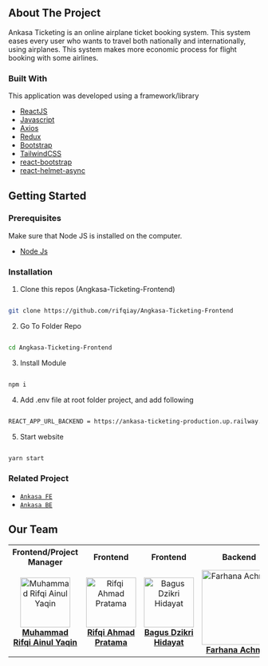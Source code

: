 <!--div align="center">
  <img src="" align="center" width="300" height="auto" />
</div-->

## About The Project

Ankasa Ticketing is an online airplane ticket booking system. This system eases every user who wants to travel both nationally and internationally, using airplanes. This system makes more economic process for flight booking with some airlines.

### Built With

This application was developed using a framework/library

- [ReactJS](https://reactjs.org/)
- [Javascript](https://www.javascript.com/)
- [Axios](https://axios-http.com/)
- [Redux](https://redux.js.org/)
- [Bootstrap](https://getbootstrap.com)
- [TailwindCSS](https://tailwindcss.com/)
- [react-bootstrap](https://react-bootstrap.github.io/)
- [react-helmet-async](https://github.com/staylor/react-helmet-async)

## Getting Started
### Prerequisites

Make sure that Node JS is installed on the computer.
* [Node Js](https://nodejs.org/en/download/)

### Installation

1. Clone this repos (Angkasa-Ticketing-Frontend)

```sh

git clone https://github.com/rifqiay/Angkasa-Ticketing-Frontend

```

2. Go To Folder Repo

```sh

cd Angkasa-Ticketing-Frontend

```

3. Install Module

```sh

npm i

```

4. Add .env file at root folder project, and add following

```sh

REACT_APP_URL_BACKEND = https://ankasa-ticketing-production.up.railway.app/

```

5. Start website

```sh

yarn start

```

### Related Project

* [`Ankasa FE`](https://github.com/rifqiay/Angkasa-Ticketing-Frontend)
* [`Ankasa BE`](https://github.com/rifqiay/Angkasa-Ticketing-Backend)

## Our Team

<center>
  <table>
    <tr>
      <th>Frontend/Project Manager</th>
      <th>Frontend</th>
      <th>Frontend</th>
      <th>Backend</th>
      <th>Backend</th>
    </tr>
    <tr>
      <td align="center">
        <a href="https://github.com/rifqiay">
          <img width="100" src="https://avatars.githubusercontent.com/u/100255930?v=4" alt="Muhammad Rifqi Ainul Yaqin"><br/>
          <b>Muhammad Rifqi Ainul Yaqin</b>
        </a>
      </td>
      <td align="center">
        <a href="https://github.com/rifqiahmadpratama">
          <img width="100" src="https://avatars.githubusercontent.com/u/72550248?v=4" alt="Rifqi Ahmad Pratama"><br/>
          <b>Rifqi Ahmad Pratama</b>
        </a>
      </td>
      <td align="center">
        <a href="https://github.com/bagus25dzikri06">
          <img width="100" src="https://avatars.githubusercontent.com/u/18045292?v=4" alt="Bagus Dzikri Hidayat"><br/>
          <b>Bagus Dzikri Hidayat</b>
        </a>
      </td>
      <td align="center">
        <a href="https://github.com/Hnaa17">
          <img width="150" src="https://avatars.githubusercontent.com/u/110190301?v=4" alt="Farhana Achmad"><br/>
          <b>Farhana Achmad</b>
        </a>
      </td>
      <td align="center">
        <a href="https://github.com/chlasswg26">
          <img width="150" src="https://avatars.githubusercontent.com/u/28286878?v=4" alt="Ichlas Wardy"><br/>
          <b>Ichlas Wardy</b>
        </a>
      </td>
    </tr>
  </table>
</center>